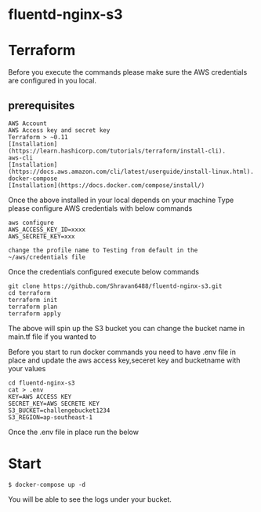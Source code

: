 # fluentd-nginx-s3

# Terraform
Before you execute the commands please make sure the AWS credentials are configured in you local.
## prerequisites 
```
AWS Account
AWS Access key and secret key
Terraform > ~0.11 
[Installation](https://learn.hashicorp.com/tutorials/terraform/install-cli).
aws-cli 
[Installation](https://docs.aws.amazon.com/cli/latest/userguide/install-linux.html).
docker-compose
[Installation](https://docs.docker.com/compose/install/)
```

Once the above installed in your local depends on your machine Type please configure AWS credentials with below commands
```
aws configure
AWS_ACCESS_KEY_ID=xxxx
AWS_SECRETE_KEY=xxx

change the profile name to Testing from default in the ~/aws/credentials file
```
Once the credentials configured execute below commands

```
git clone https://github.com/Shravan6488/fluentd-nginx-s3.git
cd terraform
terraform init
terraform plan
terraform apply
```
The above will spin up the S3 bucket you can change the bucket name in main.tf file if you wanted to

Before you start to run docker commands you need to have .env file in place and update the aws access key,seceret key and bucketname with your values
```
cd fluentd-nginx-s3
cat > .env
KEY=AWS ACCESS KEY
SECRET_KEY=AWS SECRETE KEY
S3_BUCKET=challengebucket1234
S3_REGION=ap-southeast-1
```
Once the .env file in place run the below
# Start

```
$ docker-compose up -d
```


You will be able to see the logs under your bucket.
